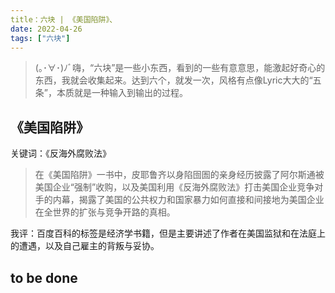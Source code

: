 ```yaml
---
title：六块 | 《美国陷阱》、
date: 2022-04-26
tags: ["六块"]
--- 
```


> (｡･∀･)ﾉﾞ嗨，“六块”是一些小东西，看到的一些有意意思，能激起好奇心的东西，我就会收集起来。达到六个，就发一次，风格有点像Lyric大大的“五条”，本质就是一种输入到输出的过程。

## 《美国陷阱》

关键词：《反海外腐败法》

> 在《美国陷阱》一书中，皮耶鲁齐以身陷囹圄的亲身经历披露了阿尔斯通被美国企业“强制”收购，以及美国利用《反海外腐败法》打击美国企业竞争对手的内幕，揭露了美国的公共权力和国家暴力如何直接和间接地为美国企业在全世界的扩张与竞争开路的真相。

我评：百度百科的标签是经济学书籍，但是主要讲述了作者在美国监狱和在法庭上的遭遇，以及自己雇主的背叛与妥协。

## to be done
